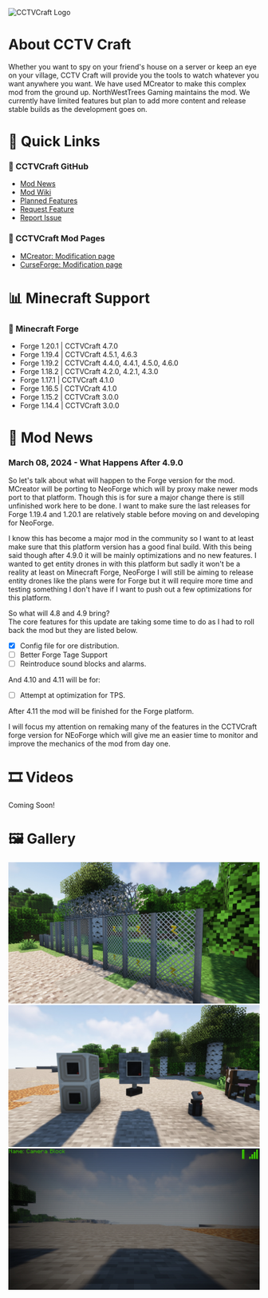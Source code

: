 ![CCTVCraft Logo](https://github.com/northwesttrees-gaming/CCTVCraft-Forge/assets/47284617/f9bcc8ca-3834-4557-a2ca-5c67f44dad74)
# About CCTV Craft
Whether you want to spy on your friend's house on a server or keep an eye on your village, CCTV Craft will provide you the tools to watch whatever you want anywhere you want. We have used MCreator to make this complex mod from the ground up. NorthWestTrees Gaming maintains the mod. We currently have limited features but plan to add more content and release stable builds as the development goes on.

# 🔗 Quick Links
### 📑 CCTVCraft GitHub
- [Mod News](https://github.com/northwesttrees-gaming/CCTVCraft-Forge/wiki/News)
- [Mod Wiki](https://github.com/northwesttrees-gaming/CCTVCraft-Forge/wiki)
- [Planned Features](https://github.com/northwesttrees-gaming/CCTVCraft-Forge/wiki/Planned-Features)
- [Request Feature](https://github.com/northwesttrees-gaming/CCTVCraft-Forge/issues/new?assignees=&labels=New%2CFeature&projects=&template=feature-request.yml&title=%5BFeature%5D+%3Ctitle%3E)
- [Report Issue](https://github.com/northwesttrees-gaming/CCTVCraft-Forge/issues/new?assignees=&labels=New%2CBug&projects=&template=bug-report.yml&title=%5BBug%5D+%3Ctitle%3E)
### 🔗 CCTVCraft Mod Pages
- [MCreator: Modification page](https://mcreator.net/modification/61192/cctv-craft)  
- [CurseForge: Modification page](https://www.curseforge.com/minecraft/mc-mods/cctv-craft)

# 📊 Minecraft Support
### 🔨 Minecraft Forge
- Forge 1.20.1 | CCTVCraft 4.7.0
- Forge 1.19.4 | CCTVCraft 4.5.1, 4.6.3
- Forge 1.19.2 | CCTVCraft 4.4.0, 4.4.1, 4.5.0, 4.6.0
- Forge 1.18.2 | CCTVCraft 4.2.0, 4.2.1, 4.3.0
- Forge 1.17.1 | CCTVCraft 4.1.0
- Forge 1.16.5 | CCTVCraft 4.1.0
- Forge 1.15.2 | CCTVCraft 3.0.0
- Forge 1.14.4 | CCTVCraft 3.0.0

# 📰 Mod News
### March 08, 2024 - What Happens After 4.9.0
So let's talk about what will happen to the Forge version for the mod. 
MCreator will be porting to NeoForge which will by proxy make newer mods port to that platform.
Though this is for sure a major change there is still unfinished work here to be done.
I want to make sure the last releases for Forge 1.19.4 and 1.20.1 are relatively stable before moving on and developing for NeoForge.  
  
I know this has become a major mod in the community so I want to at least make sure that this platform version has a good final build.
With this being said though after 4.9.0 it will be mainly optimizations and no new features. I wanted to get entity drones in with this platform but sadly it won't be a reality at least on Minecraft Forge, NeoForge I will still be aiming to release entity drones like the plans were for Forge but it will require more time and testing something I don't have if I want to push out a few optimizations for this platform.

So what will 4.8 and 4.9 bring?  
The core features for this update are taking some time to do as I had to roll back the mod but they are listed below.
- [x] Config file for ore distribution.
- [ ] Better Forge Tage Support
- [ ] Reintroduce sound blocks and alarms.

And 4.10 and 4.11 will be for:
- [ ] Attempt at optimization for TPS.

After 4.11 the mod will be finished for the Forge platform.  
  
I will focus my attention on remaking many of the features in the CCTVCraft forge version for NEoForge which will give me an easier time to monitor and improve the mechanics of the mod from day one.

# 🎞 Videos
Coming Soon!

# 🖼 Gallery
![Image 1](https://github.com/northwesttrees-gaming/CCTV-Craft/blob/main/Pages/Images/electric_chain_fence.jpg)
![Image 2](https://github.com/northwesttrees-gaming/CCTV-Craft/blob/main/Pages/Images/cameras_and_jammer.jpg)
![Image 3](https://github.com/northwesttrees-gaming/CCTV-Craft/blob/main/Pages/Images/camera_view.jpg)
